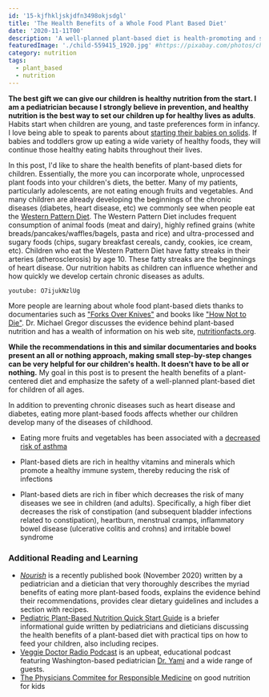 ```yaml
---
id: '15-kjfhkljskjdfn3498okjsdgl'
title: 'The Health Benefits of a Whole Food Plant Based Diet'
date: '2020-11-11T00'
description: 'A well-planned plant-based diet is health-promoting and safe for children of all ages'
featuredImage: './child-559415_1920.jpg' #https://pixabay.com/photos/child-eating-corn-health-kid-boy-559415/
category: nutrition
tags:
  - plant_based
  - nutrition
---
```


**The best gift we can give our children is healthy nutrition from the start. I am a pediatrician because I strongly believe in prevention, and healthy nutrition is the best way to set our children up for healthy lives as adults**. Habits start when children are young, and taste preferences form in infancy. I love being able to speak to parents about [starting their babies on solids](https://www.drnadiv.com/6-to-12-months/). If babies and toddlers grow up eating a wide variety of healthy foods, they will continue those healthy eating habits throughout their lives.

In this post, I'd like to share the health benefits of plant-based diets for children. Essentially, the more you can incorporate whole, unprocessed plant foods into your children's diets, the better. Many of my patients, particularly adolescents, are not eating enough fruits and vegetables. And many children are already developing the beginnings of the chronic diseases (diabetes, heart disease, etc) we commonly see when people eat the [Western Pattern Diet](https://en.wikipedia.org/wiki/Western_pattern_diet).  The Western Pattern Diet includes frequent consumption of animal foods (meat and dairy), highly refined grains (white breads/pancakes/waffles/bagels, pasta and rice) and ultra-processed and sugary foods (chips, sugary breakfast cereals, candy, cookies, ice cream, etc). Children who eat the Western Pattern Diet have fatty streaks in their arteries (atherosclerosis) by age 10. These fatty streaks are the beginnings of heart disease. Our nutrition habits as children can influence whether and how quickly we develop certain chronic diseases as adults.

`youtube: O7ijukNzlUg`

More people are learning about whole food plant-based diets thanks to documentaries such as ["Forks Over Knives"](https://www.forksoverknives.com/) and books like ["How Not to Die"](https://nutritionfacts.org/book/how-not-to-die/). Dr. Michael Gregor discusses the evidence behind plant-based nutrition and has a wealth of information on his web site, [nutritionfacts.org](nutritionfacts.org). 

**While the recommendations in this and similar documentaries and books present an all or nothing approach, making small step-by-step changes can be very helpful for our children's health. It doesn't have to be all or nothing.** My goal in this post is to present the health benefits of a plant-centered diet and emphasize the safety of a well-planned plant-based diet for children of all ages.

In addition to preventing chronic diseases such as heart disease and diabetes, eating more plant-based foods affects whether our children develop many of the diseases of childhood. 

* Eating more fruits and vegetables has been associated with a [decreased risk of asthma](https://www.unboundmedicine.com/medline/citation/24947126/full_citation)

* Plant-based diets are rich in healthy vitamins and minerals which promote a healthy immune system, thereby reducing the risk of infections

* Plant-based diets are rich in fiber which decreases the risk of many diseases we see in children (and adults). Specifically, a high fiber diet decreases the risk of constipation (and subsequent bladder infections related to constipation), heartburn, menstrual cramps, inflammatory bowel disease (ulcerative colitis and crohns) and irritable bowel syndrome

### Additional Reading and Learning
 * [_Nourish_](https://nourishthebook.com/) is a recently published book (November 2020) written by a pediatrician and a dietician that very thoroughly describes the myriad benefits of eating more plant-based foods, explains the evidence behind their recommendations, provides clear dietary guidelines and includes a section with recipes.
 * [Pediatric Plant-Based Nutrition Quick Start Guide](https://plantricianproject.org/quickstartguide) is a briefer informational guide written by pediatricians and dieticians discussing the health benefits of a plant-based diet with practical tips on how to feed your children, also including recipes. 
 * [Veggie Doctor Radio Podcast](https://veggiedoctor.libsyn.com/) is an upbeat, educational podcast featuring Washington-based pediatrician [Dr. Yami](https://www.doctoryami.com/) and a wide range of guests. 
 * [The Physicians Commitee for Responsible Medicine](https://www.pcrm.org/good-nutrition/nutrition-for-kids) on good nutrition for kids
 
